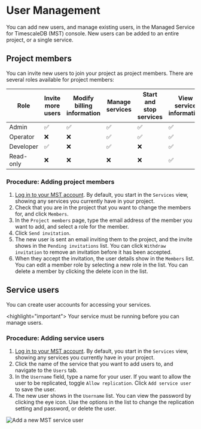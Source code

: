 # User Management
You can add new users, and manage existing users, in the Managed Service for
TimescaleDB (MST) console. New users can be added to an entire project, or a
single service.

## Project members
You can invite new users to join your project as project members. There are
several roles available for project members:

|Role|Invite more users|Modify billing information|Manage services|Start and stop services|View service information|
|-|-|-|-|-|-|
|Admin|✅|✅|✅|✅|✅|
|Operator|❌|❌|✅|✅|✅|
|Developer|✅|❌|✅|❌|✅|
|Read-only|❌|❌|❌|❌|✅|

### Procedure: Adding project members
1.  [Log in to your MST account][mst-login]. By default, you start in the
    `Services` view, showing any services you currently have in your project.
1.  Check that you are in the project that you want to change the members for,
    and click `Members`.
1.  In the `Project members` page, type the email address of the member you want
    to add, and select a role for the member.
1.  Click `Send invitation`.
1.  The new user is sent an email inviting them to the project, and the invite
    shows in the `Pending invitations` list. You can click `Withdraw invitation`
    to remove an invitation before it has been accepted.
1.  When they accept the invitation, the user details show in the `Members`
    list. You can edit a member role by selecting a new role in the list. You
    can delete a member by clicking the delete icon in the list.

## Service users
You can create user accounts for accessing your services.

<highlight="important">
Your service must be running before you can manage users.
</highlight>

### Procedure: Adding service users
1.  [Log in to your MST account][mst-login]. By default, you start in the
    `Services` view, showing any services you currently have in your project.
1.  Click the name of the service that you want to add users to, and navigate
    to the `Users` tab.
1.  In the `Username` field, type a name for your user. If you want to allow
    the user to be replicated, toggle `Allow replication`. Click
    `Add service user` to save the user.
1.  The new user shows in the `Username` list. You can view the password by
    clicking the eye icon. Use the options in the list to change the replication setting and password, or delete the user.   

<img class="main-content__illustration" src="https://s3.amazonaws.com/assets.timescale.com/docs/images/mst-serviceuser.png" alt="Add a new MST service user"/>


[mst-login]: https://portal.timescale.cloud/login
